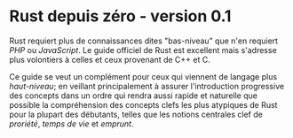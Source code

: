 # Rust depuis zéro - version 0.1

<Avertissement />

Rust requiert plus de connaissances dites "bas-niveau" que n'en requiert _PHP_ ou _JavaScript_. Le guide officiel de Rust est excellent mais s'adresse plus volontiers à celles et ceux provenant de C++ et C.

Ce guide se veut un complément pour ceux qui viennent de langage plus _haut-niveau_; en veillant principalement à assurer l'introduction progressive des concepts dans un ordre qui rendra aussi rapide et naturelle que possible la compréhension des concepts clefs les plus atypiques de Rust pour la plupart des débutants, telles que les notions centrales clef de _proriété_, _temps de vie_ et _emprunt_.
